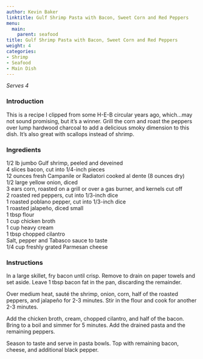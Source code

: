 ```yaml
---
author: Kevin Baker
linktitle: Gulf Shrimp Pasta with Bacon, Sweet Corn and Red Peppers
menu:
  main:
    parent: seafood
title: Gulf Shrimp Pasta with Bacon, Sweet Corn and Red Peppers
weight: 4
categories:
- Shrimp
- Seafood
- Main Dish
---
```

*Serves 4*

### Introduction

This is a recipe I clipped from some H-E-B circular years ago, which...may not sound promising, but it’s a winner. Grill the corn and roast the peppers over lump hardwood charcoal to add a delicious smoky dimension to this dish. It’s also great with scallops instead of shrimp.

### Ingredients

<div class="ingredient-list">

1/2 lb jumbo Gulf shrimp, peeled and deveined  
4 slices bacon, cut into 1/4-inch pieces  
12 ounces fresh Campanile or Radiatori cooked al dente (8 ounces dry)  
1/2 large yellow onion, diced  
3 ears corn, roasted on a grill or over a gas burner, and kernels cut off  
2 roasted red peppers, cut into 1/3-inch dice  
1 roasted poblano pepper, cut into 1/3-inch dice  
1 roasted jalapeño, diced small  
1 tbsp flour  
1 cup chicken broth  
1 cup heavy cream  
1 tbsp chopped cilantro  
Salt, pepper and Tabasco sauce to taste  
1/4 cup freshly grated Parmesan cheese  

</div>

### Instructions

In a large skillet, fry bacon until crisp. Remove to drain on paper towels and set aside. Leave 1 tbsp bacon fat in the pan, discarding the remainder.

Over medium heat, sauté the shrimp, onion, corn, half of the roasted peppers, and jalapeño for 2-3 minutes. Stir in the flour and cook for another 2-3 minutes.

Add the chicken broth, cream, chopped cilantro, and half of the bacon. Bring to a boil and simmer for 5 minutes. Add the drained pasta and the remaining peppers.

Season to taste and serve in pasta bowls.  Top with remaining bacon, cheese, and additional black pepper.